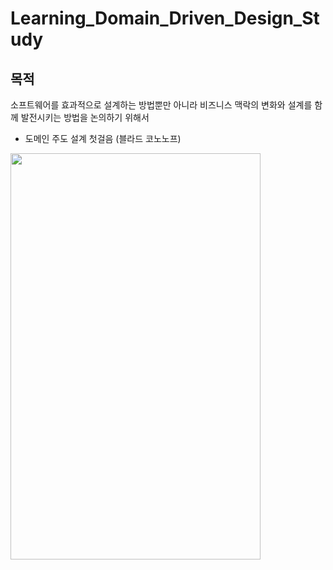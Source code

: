 # Learning_Domain_Driven_Design_Study

## 목적 
소프트웨어를 효과적으로 설계하는 방법뿐만 아니라 비즈니스 맥락의 변화와 설계를 함께 발전시키는 방법을 논의하기 위해서
* 도메인 주도 설계 첫걸음 (블라드 코노노프)  
<img src="https://github.com/JoHyoju04/Learning_Domain_Driven_Design_Study/assets/47858282/f5e8df4b-7ae4-4f7c-af8a-8173a48f80fd" width="400" height="650"/>

